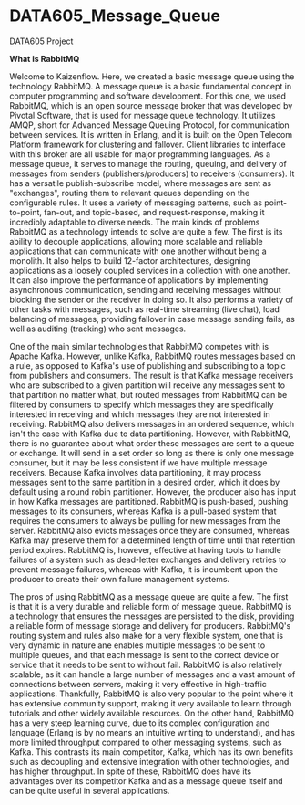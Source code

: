 # DATA605_Message_Queue
DATA605 Project

**What is RabbitMQ**

Welcome to Kaizenflow. Here, we created a basic message queue using the technology RabbitMQ. A message queue is a basic fundamental concept in computer programming and software development. For this one, we used RabbitMQ, which is an open source message broker that was developed by Pivotal Software, that is used for message queue technology. It utilizes AMQP, short for Advanced Message Queuing Protocol, for communication between services. It is written in Erlang, and it is built on the Open Telecom Platform framework for clustering and fallover. Client libraries to interface with this broker are all usable for major programming languages. As a message queue, it serves to manage the routing, queuing, and delivery of messages from senders (publishers/producers) to receivers (consumers). It has a versatile publish-subscribe model, where messages are sent as "exchanges", routing them to relevant queues depending on the configurable rules. It uses a variety of messaging patterns, such as point-to-point, fan-out, and topic-based, and request-response, making it incredibly adaptable to diverse needs. The main kinds of problems RabbitMQ as a technology intends to solve are quite a few. The first is its ability to decouple applications, allowing more scalable and reliable applications that can communicate with one another without being a monolith. It also helps to build 12-factor architectures, designing applications as a loosely coupled services in a collection with one another. It can also improve the performance of applications by implementing asynchronous communication, sending and receiving messages without blocking the sender or the receiver in doing so. It also performs a variety of other tasks with messages, such as real-time streaming (live chat), load balancing of messages, providing fallover in case message sending fails, as well as auditing (tracking) who sent messages.

One of the main similar technologies that RabbitMQ competes with is Apache Kafka. However, unlike Kafka, RabbitMQ routes messages based on a rule, as opposed to Kafka's use of publishing and subscribing to a topic from publishers and consumers. The result is that Kafka message receivers who are subscribed to a given partition will receive any messages sent to that partition no matter what, but routed messages from RabbitMQ can be filtered by consumers to specify which messages they are specifically interested in receiving and which messages they are not interested in receiving. RabbitMQ also delivers messages in an ordered sequence, which isn't the case with Kafka due to data partitioning. However, with RabbitMQ, there is no guarantee about what order these messages are sent to a queue or exchange. It will send in a set order so long as there is only one message consumer, but it may be less consistent if we have multiple message receivers. Because Kafka involves data partitioning, it may process messages sent to the same partition in a desired order, which it does by default using a round robin partitioner. However, the producer also has input in how Kafka messages are partitioned. RabbitMQ is push-based, pushing messages to its consumers, whereas Kafka is a pull-based system that requires the consumers to always be pulling for new messages from the server. RabbitMQ also evicts messages once they are consumed, whereas Kafka may preserve them for a determined length of time until that retention period expires. RabbitMQ is, however, effective at having tools to handle failures of a system such as dead-letter exchanges and delivery retries to prevent message failures, whereas with Kafka, it is incumbent upon the producer to create their own failure management systems.

The pros of using RabbitMQ as a message queue are quite a few. The first is that it is a very durable and reliable form of message queue. RabbitMQ is a technology that ensures the messages are persisted to the disk, providing a reliable form of message storage and delivery for producers. RabbitMQ's routing system and rules also make for a very flexible system, one that is very dynamic in nature ane enables multiple messages to be sent to multiple queues, and that each message is sent to the correct device or service that it needs to be sent to without fail. RabbitMQ is also relatively scalable, as it can handle a large number of messages and a vast amount of connections between servers, making it very effective in high-traffic applications. Thankfully, RabbitMQ is also very popular to the point where it has extensive community support, making it very available to learn through tutorials and other widely available resources. On the other hand, RabbitMQ has a very steep learning curve, due to its complex configuration and language (Erlang is by no means an intuitive writing to understand), and has more limited throughput compared to other messaging systems, such as Kafka. This contrasts its main competitor, Kafka, which has its own benefits such as decoupling and extensive integration with other technologies, and has higher throughput. In spite of these, RabbitMQ does have its advantages over its competitor Kafka and as a message queue itself and can be quite useful in several applications.

